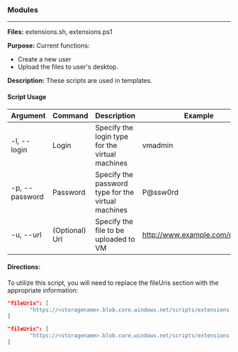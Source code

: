 ### Modules

---

**Files:** extensions.sh, extensions.ps1

**Purpose:** Current functions:
* Create a new user 
* Upload the files to user's desktop.

**Description:** These scripts are used in templates.

#### Script Usage

Argument        | Command       | Description                                         | Example
--------------- | ------------- | ----------------------------------------------------| --------
-l,  --login    | Login         | Specify the login type for the virtual machines     | vmadmin
-p,  --password | Password      | Specify the password type for the virtual machines  | P@ssw0rd
-u,  --url      | (Optional) Url | Specify the file to be uploaded to  VM             | http://www.example.com/data.zip

#### Directions:
To utilize this script, you will need to replace the fileUris section with the appropriate information:

```json
"fileUris": [
       "https://<storagename>.blob.core.windows.net/scripts/extensions.sh"
]
```

```json
"fileUris": [
       "https://<storagename>.blob.core.windows.net/scripts/extensions.ps1"
]
```